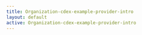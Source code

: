 ```yaml
---
title: Organization-cdex-example-provider-intro
layout: default
active: Organization-cdex-example-provider-intro
---
```


